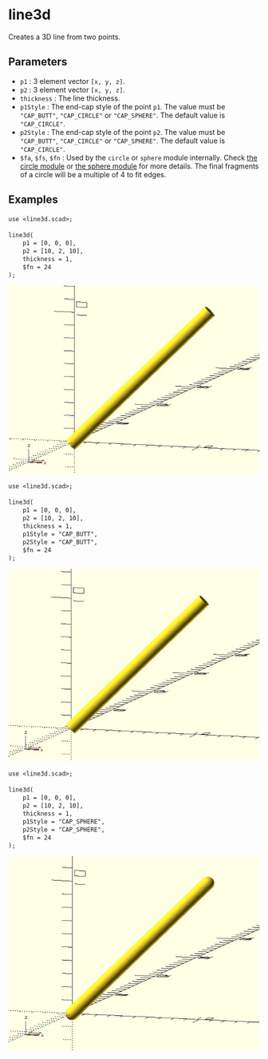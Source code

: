 # line3d

Creates a 3D line from two points. 

## Parameters

- `p1` : 3 element vector `[x, y, z]`.
- `p2` : 3 element vector `[x, y, z]`.
- `thickness` : The line thickness.
- `p1Style` : The end-cap style of the point `p1`. The value must be `"CAP_BUTT"`, `"CAP_CIRCLE"` or `"CAP_SPHERE"`. The default value is `"CAP_CIRCLE"`. 
- `p2Style` : The end-cap style of the point `p2`. The value must be `"CAP_BUTT"`, `"CAP_CIRCLE"` or `"CAP_SPHERE"`. The default value is `"CAP_CIRCLE"`. 
- `$fa`, `$fs`, `$fn` : Used by the `circle` or `sphere` module internally. Check [the circle module](https://en.wikibooks.org/wiki/OpenSCAD_User_Manual/Using_the_2D_Subsystem#circle) or [the sphere module](https://en.wikibooks.org/wiki/OpenSCAD_User_Manual/Primitive_Solids#sphere) for more details. The final fragments of a circle will be a multiple of 4 to fit edges.

## Examples

    use <line3d.scad>;
    
	line3d(
	    p1 = [0, 0, 0], 
	    p2 = [10, 2, 10], 
	    thickness = 1,
        $fn = 24
	);   

![line3d](images/lib2x-line3d-1.JPG)

    use <line3d.scad>;
	
	line3d(
	    p1 = [0, 0, 0], 
	    p2 = [10, 2, 10], 
	    thickness = 1, 
	    p1Style = "CAP_BUTT", 
	    p2Style = "CAP_BUTT",
        $fn = 24
	);   

![line3d](images/lib2x-line3d-2.JPG)
			   
    use <line3d.scad>;
    
    line3d(
        p1 = [0, 0, 0], 
        p2 = [10, 2, 10], 
        thickness = 1, 
	    p1Style = "CAP_SPHERE", 
	    p2Style = "CAP_SPHERE",
        $fn = 24
    );   

![line3d](images/lib2x-line3d-3.JPG)
